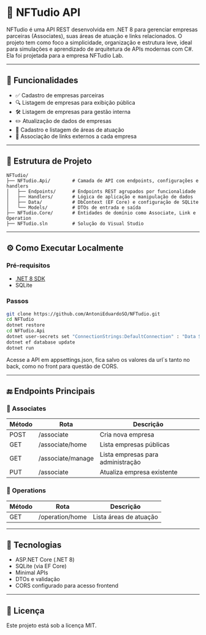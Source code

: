 # 🧾 NFTudio API

NFTudio é uma API REST desenvolvida em .NET 8 para gerenciar empresas parceiras (Associates), suas áreas de atuação e links relacionados. O projeto tem como foco a simplicidade, organização e estrutura leve, ideal para simulações e aprendizado de arquitetura de APIs modernas com C#. Ela foi projetada para a empresa NFTudio Lab.

---

## 🚀 Funcionalidades

- ✅ Cadastro de empresas parceiras
- 🔍 Listagem de empresas para exibição pública
- 🛠 Listagem de empresas para gestão interna
- ✏️ Atualização de dados de empresas
- 📁 Cadastro e listagem de áreas de atuação
- 🔗 Associação de links externos a cada empresa

---

## 🧱 Estrutura de Projeto

```
NFTudio/
├── NFTudio.Api/        # Camada de API com endpoints, configurações e handlers
│   ├── Endpoints/      # Endpoints REST agrupados por funcionalidade
│   ├── Handlers/       # Lógica de aplicação e manipulação de dados
│   ├── Data/           # DbContext (EF Core) e configuração de SQLite
│   └── Models/         # DTOs de entrada e saída
├── NFTudio.Core/       # Entidades de domínio como Associate, Link e Operation
├── NFTudio.sln         # Solução do Visual Studio
```

---

## ⚙️ Como Executar Localmente

### Pré-requisitos

- [.NET 8 SDK](https://dotnet.microsoft.com/download)
- SQLite

### Passos

```bash
git clone https://github.com/AntoniEduardoSO/NFTudio.git
cd NFTudio
dotnet restore
cd NFTudio.Api
dotnet user-secrets set "ConnectionStrings:DefaultConnection" : "Data Source=CAMINHO_PARA_SEU_BD"
dotnet ef database update
dotnet run
```

Acesse a API em appsettings.json, fica salvo os valores da url`s tanto no back, como no front para questão de CORS.

---

## 🔚 Endpoints Principais

### 🔹 Associates
| Método | Rota                | Descrição                            |
|--------|---------------------|--------------------------------------|
| POST   | /associate          | Cria nova empresa                    |
| GET    | /associate/home     | Lista empresas públicas              |
| GET    | /associate/manage   | Lista empresas para administração    |
| PUT    | /associate          | Atualiza empresa existente           |

### 🔹 Operations
| Método | Rota              | Descrição                    |
|--------|-------------------|------------------------------|
| GET    | /operation/home   | Lista áreas de atuação       |

---

## 🧪 Tecnologias

- ASP.NET Core (.NET 8)
- SQLite (via EF Core)
- Minimal APIs
- DTOs e validação
- CORS configurado para acesso frontend

---

## 📄 Licença

Este projeto está sob a licença MIT.
